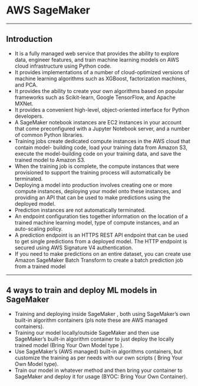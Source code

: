# AWS SageMaker
***

## Introduction
- It is a fully managed web service that provides the ability to explore data, engineer features, and train machine learning models on AWS cloud infrastructure using Python code.
- It provides implementations of a number of cloud-optimized versions of machine learning algorithms such as XGBoost, factorization machines, and PCA.
- It provides the ability to create your own algorithms based on popular frameworks such as Scikit-learn, Google TensorFlow, and Apache MXNet.
- It provides a convenient high-level, object-oriented interface for Python developers.
- A SageMaker notebook instances are EC2 instances in your account that come preconfigured with a Jupyter Notebook server, and a number of common Python libraries.
- Training jobs create dedicated compute instances in the AWS cloud that contain model- building code, load your training data from Amazon S3, execute the model-building code on your training data, and save the trained model to Amazon S3.
- When the training job is complete, the compute instances that were provisioned to support the training process will automatically be terminated.
- Deploying a model into production involves creating one or more compute instances, deploying your model onto these instances, and providing an API that can be used to make predictions using the deployed model.
- Prediction instances are not automatically terminated.
- An endpoint configuration ties together information on the location of a trained machine
learning model, type of compute instances, and an auto-scaling policy.
- A prediction endpoint is an HTTPS REST API endpoint that can be used to get single predictions from a deployed model. The HTTP endpoint is secured using AWS Signature V4 authentication.
- If you need to make predictions on an entire dataset, you can create use Amazon SageMaker Batch Transform to create a batch prediction job from a trained model
***

## 4 ways to train and deploy ML models in SageMaker
  - Training and deploying inside SageMaker , both using SageMaker’s own built-in algorithm containers (pls note these are AWS managed containers).
  - Training our model locally/outside SageMaker and then use SageMaker’s built-in algorithm container to just deploy the locally trained model (Bring Your Own Model type ).
  - Use SageMaker’s (AWS managed) built-in algorithms containers, but customize the training as per needs with our own scripts ( Bring Your Own Model type).
  - Train our model in whatever method and then bring your container to SageMaker and deploy it for usage (BYOC: Bring Your Own Container).